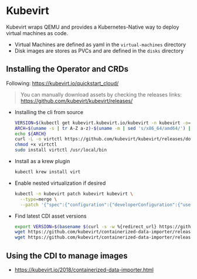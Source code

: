# Kubevirt

Kubevirt wraps QEMU and provides a Kubernetes-Native way to deploy virtual machines as code.

- Virtual Machines are defined as yaml in the `virtual-machines` directory
- Disk images are stores as PVCs and are defined in the `disks` directory

## Installing the Operator and CRDs

Following: https://kubevirt.io/quickstart_cloud/

> You can manually download assets by checking the releases links: https://github.com/kubevirt/kubevirt/releases/

- Installing the cli from source

  ```bash
  VERSION=$(kubectl get kubevirt.kubevirt.io/kubevirt -n kubevirt -o=jsonpath="{.status.observedKubeVirtVersion}")
  ARCH=$(uname -s | tr A-Z a-z)-$(uname -m | sed 's/x86_64/amd64/') || windows-amd64.exe
  echo ${ARCH}
  curl -L -o virtctl https://github.com/kubevirt/kubevirt/releases/download/${VERSION}/virtctl-${VERSION}-${ARCH}
  chmod +x virtctl
  sudo install virtctl /usr/local/bin
  ```

- Install as a krew plugin

  ```bash
  kubectl krew install virt
  ```

- Enable nested virtualization if desired

  ```bash
  kubectl -n kubevirt patch kubevirt kubevirt \
    --type=merge \
    --patch '{"spec":{"configuration":{"developerConfiguration":{"useEmulation":true}}}}'
  ```
- Find latest CDI asset versions

  ```bash
  export VERSION=$(basename $(curl -s -w %{redirect_url} https://github.com/kubevirt/containerized-data-importer/releases/latest))
  wget https://github.com/kubevirt/containerized-data-importer/releases/download/$VERSION/cdi-operator.yaml
  wget https://github.com/kubevirt/containerized-data-importer/releases/download/$VERSION/cdi-cr.yaml
  ```

## Using the CDI to manage images

- https://kubevirt.io/2018/containerized-data-importer.html
